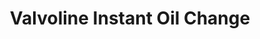---
title: "Valvoline Instant Oil Change"
url: /arlington/valvoline-instant-oil-change/
shop: Autowerkstatt
---
